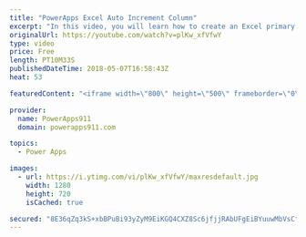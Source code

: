```yaml
---
title: "PowerApps Excel Auto Increment Column"
excerpt: "In this video, you will learn how to create an Excel primary key with PowerApps. Lots of data sources like SQL and SharePoint handle this for you but if your data source does not then this is the video for you. You will use the Last function and some form customizations to accomplish the goal.  Getting"
originalUrl: https://youtube.com/watch?v=plKw_xfVfwY
type: video
price: Free
length: PT10M33S
publishedDateTime: 2018-05-07T16:58:43Z
heat: 53

featuredContent: "<iframe width=\"800\" height=\"500\" frameborder=\"0\" src=\"https://www.youtube.com/embed/plKw_xfVfwY\" allow=\"accelerometer; autoplay; encrypted-media; gyroscope; picture-in-picture\" allowfullscreen></iframe>"

provider:
  name: PowerApps911
  domain: powerapps911.com

topics:
  - Power Apps

images:
  - url: https://i.ytimg.com/vi/plKw_xfVfwY/maxresdefault.jpg
    width: 1280
    height: 720
    isCached: true

secured: "8E36qZq3kS+xbBPuBi93yZyM9EiKGQ4CXZ8Sc6jfjjRAbUFgEiBYuuwMbVsCflE7f3BbXAmlEx84clBZL755+2LM8knTGqq3ASgn/RLX2pJFmyZPoOlC5P6SwHfE+acc/MG3RsxINqZWzpMOn9qiPRE8kYvp1E3R6nYI75kCNJGgc/jrE2esHmf0iMufI/IXJ4vCRVm8L752FuJ1IUhyRMW9yKWlD7C7tknBMTV0YLAtaStqbbzXWBD18twjlXNSF9JaXZbM3IEdtTVh+4POAqbrfny0Ja57TcgtyQsuD6RWtuvdil0zst9kLtJLDH8V9mBfkY8NSRwBveaWR4NEaYxjz8hGmYFPvkiUZuol82luHjsDm7ai9EyJX9YzRt0YhbTz6KiwVBg1PqsbZF9xIyYaX5zl8S0CadKccHaqLT4=;7/d8nfhQOcGSpYpfepzllQ=="
---
```


